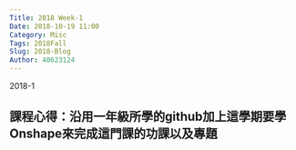 ```yaml
---
Title: 2018 Week-1
Date: 2018-10-19 11:00
Category: Misc
Tags: 2018Fall
Slug: 2018-Blog
Author: 40623124
---
```


2018-1

<!-- PELICAN_END_SUMMARY -->

課程心得：沿用一年級所學的github加上這學期要學Onshape來完成這門課的功課以及專題
----